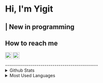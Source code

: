 
# Hi, I'm Yigit

## | New in programming
## How to reach me
[<img  width="22" src="https://unpkg.com/simple-icons@v4/icons/twitter.svg" align="left" />][twitter]
[<img  width="22" src="https://unpkg.com/simple-icons@v4/icons/instagram.svg" align="left" />][instagram]

<br/>

<br/>
-----------------------------------------------

<details><summary>Github Stats</summary>
<img src = "https://github-readme-stats.vercel.app/api?username=yigiitcoskun&theme=radical">
</details>


<details><summary>Most Used Languages</summary>
<img src = "https://github-readme-stats.vercel.app/api/top-langs/?username=yigiitcoskun&layout=compact">
</details>


[twitter]: https://www.twitter.com/risussardonius
[instagram]: https://www.instagram.com/myigitcoskun/
